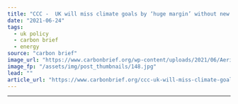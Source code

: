 ```yaml
---
title: "CCC -  UK will miss climate goals by ‘huge margin’ without new policies"
date: "2021-06-24"
tags: 
  - uk policy
  - carbon brief
  - energy
source: "carbon brief"
image_url: "https://www.carbonbrief.org/wp-content/uploads/2021/06/Aerial-view-Gatwick-airport-C5MW96-583x372.jpg"
image_fp: "/assets/img/post_thumbnails/148.jpg"
lead: ""
article_url: "https://www.carbonbrief.org/ccc-uk-will-miss-climate-goals-by-huge-margin-without-new-policies"
---
```


---

